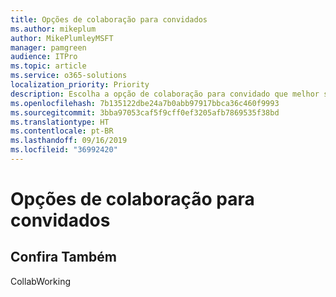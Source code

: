 ```yaml
---
title: Opções de colaboração para convidados
ms.author: mikeplum
author: MikePlumleyMSFT
manager: pamgreen
audience: ITPro
ms.topic: article
ms.service: o365-solutions
localization_priority: Priority
description: Escolha a opção de colaboração para convidado que melhor se adapta à sua organização.
ms.openlocfilehash: 7b135122dbe24a7b0abb97917bbca36c460f9993
ms.sourcegitcommit: 3bba97053caf5f9cff0ef3205afb7869535f38bd
ms.translationtype: HT
ms.contentlocale: pt-BR
ms.lasthandoff: 09/16/2019
ms.locfileid: "36992420"
---
```

# <a name="guest-collaboration-options"></a>Opções de colaboração para convidados

## <a name="see-also"></a>Confira Também

CollabWorking